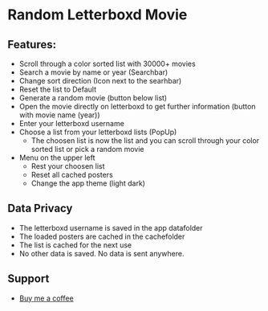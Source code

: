 # Random Letterboxd Movie

## Features:
- Scroll through a color sorted list with 30000+ movies
- Search a movie by name or year (Searchbar)
- Change sort direction (Icon next to the searhbar)
- Reset the list to Default
- Generate a random movie (button below list)
- Open the movie directly on letterboxd to get further information (button with movie name (year))
- Enter your letterboxd username
- Choose a list from your letterboxd lists (PopUp)
    - The choosen list is now the list and you can scroll through your color sorted list or pick a random movie
- Menu on the upper left
  - Rest your choosen list
  - Reset all cached posters
  - Change the app theme (light dark)
## Data Privacy
- The letterboxd username is saved in the app datafolder
- The loaded posters are cached in the cachefolder
- The list is cached for the next use
- No other data is saved. No data is sent anywhere.
## Support
- [Buy me a coffee](https://paypal.me/sprudelheinz?country.x=DE&locale.x=de_DE)
